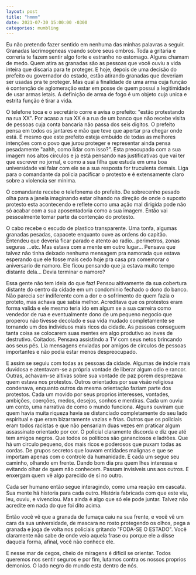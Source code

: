 ```yaml
---
layout: post
title: "hmmm"
date: 2021-07-30 15:00:00 -0300
categories: mumbling
---
```


Eu não pretendo fazer sentido em nenhuma das minhas palavras a seguir.
Granadas lacrimogeneas voando sobre seus ombros. Toda a gritaria e correria te fazem sentir algo forte e estranho no estomago.
Alguns chamam de medo. Quem atira as granadas são as pessoas que você ouviu a vida inteira que discaria para te proteger. E hoje, 
depois de uma decisão do prefeito ou governador do estado, estão atirando granadas que deveriam ser usadas pra te proteger. Mas qual
a finalidade de uma arma cuja função é contenção de aglomeração estar em posse de quem possui a legitimidade de usar armas letais. 
A definição de arma de fogo é um objeto cuja unica e estrita função é tirar a vida.

O telefone toca e o secretário corre e avisa o prefeito: "estão protestando na rua XX". Por acaso a rua XX é a rua de um banco que não 
recebe visita de pessoas cuja conta bancaria não passa dos seis digitos. O prefeito pensa em todos os jantares e mão que teve que apertar
pra chegar onde está. E mesmo que este prefeito esteja embuido de todas as melhores intenções com o povo que jurou proteger e representar
ainda pensa pesadamente "aahh, como lidar com isso?". Esta preocupado com a sua imagem nos altos circulos e ja está pensando nas 
justificativas que vai ter que escrever no jornal, e como a sua filha que estuda em uma boa universidade vai falar com ele se a sua resposta
for truculenta demais. Liga para o comandante da policia pacificar o protesto e é extensamente claro sobre a violencia ser minima. 

O comandante recebe o telefonema do prefeito. De sobrecenho pesado olha para a janela imaginando estar olhando na direção de onde o 
suposto protesto esta acontecendo e reflete como uma ação mal dirigida pode não só acabar com a sua aposentadoria como a sua imagem.
Então vai pessoalmente tomar parte da contenção do protesto. 

O cabo recebe o escudo de plastico transparente. Uma tonfa, algumas granadas pesadas, capacete enquanto ouve as ordens do capitão.
Entendeu que deveria ficar parado e atento ao radio.. perimetros, zonas seguras ...etc. Mas estava com a mente em outro lugar... Pensava
que talvez não tinha deixado nenhuma mensagem pra namorada que estava esperando que ele fosse mais cedo hoje pra casa pra comemorar o 
aniversario de namoro. Ele ficou pensando que ja estava muito tempo distante dela... Devia terminar o namoro?

Essa gente não tem ideia do que faz! Pensou altivamente da sua cobertura distante do centro da cidade em um condominio fechado o dono do
banco. Não parecia ser indiferente com a dor e o sofrimento de quem fazia o proteto, mas achava que sabia melhor. Acreditava que os protestos
eram forma valida e ele mesmo teria ido em algum se a sua carreira como vendedor de rua e eventualmente dono de um pequeno negocio que properou
não tivesse decolado e sua vida mudado completamente se tornando um dos individuos mais ricos da cidade. As pessoas conseguem tanta coisa 
se colocarem suas mentes em algo produtivo ao inves de destrutivo. Coitados. Pensava assistindo a TV com seus netos brincando aos seus pés.
Lia mensagens enviadas por amigos de circulos de pessoas importantes e não podia estar menos despreocupado.

E assim se seguiu com todas as pessoas da cidade. Algumas de indole mais duvidosa e atentavam-se a própria vontade de liberar algum odio e 
rancor. Outras, achavam-se altivas sobre sua vontade de paz porem desprezava quem estava nos protestos. Outros orientados por sua visão religiosa
condenava, enquanto outros da mesma orientação faziam parte dos protestos. Cada um movido por seus proprios interesses, vontades, ambições, coerções,
medos, desejos, sonhos e mentiras.
Cada um ouviu um conto, uma narrativa de como o mundo funciona.
Alguns ouviram que quem havia muita riqueza havia se distanciado completamente do seu lado espiritual e que eram bizarramente vazias e frias.
Outros que os policiais eram todos racistas e que não pensariam duas vezes em praticar algum assassinato orientado por cor. O policial claramente discorda
e diz que até tem amigos negros.
Que todos os politicos são gananciosos e ladrões. Que há um circulo pequeno, dos mais ricos e poderosos que puxam todas as cordas. De grupos secretos que 
louvam entidades malignas e que se importam apenas com o controle da humanidade.
E cada um segue seu caminho, olhando em frente. Dando bom dia pra quem lhes interessa e evitando olhar de quem não conhecem.
Passam invisíveis uns aos outros. E enxergam quem vê algo parecido de sí no outro.

Cada ser humano então segue interagindo, como uma reação em cascata. Sua mente há historia para cada outro. História fabricada com que este viu, 
leu, ouviu, e vivenciou. Mas ainda é algo que só ele pode juntar. Talvez não acredite em nada do que foi dito acima.

Então você vê que a granada de fumaça caiu na sua frente, e você vê um cara da sua universidade, de mascara no rosto protegendo os olhos, pega a granada e
joga de volta nos policiais gritando "FODA-SE O ESTADO". Você claramente não sabe de onde veio aquela frase ou porque ele a disse daquela forma, afinal, 
você não conhece ele.

E nesse mar de cegos, cheio de miragens é dificil se orientar. Todos queremos nos sentir seguros e por fim, lutamos contra os nossos proprios demonios.
O lado negro do mundo esta dentro de nós. 

